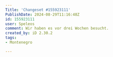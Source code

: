 ```yaml
---
Title: 'Changeset #155923111'
PublishDate: 2024-08-29T11:16:48Z
id: 155923111
user: Speleos
comment: Wir haben es vor drei Wochen besucht.
created_by: iD 2.30.2
tags:
- Montenegro

---
```

